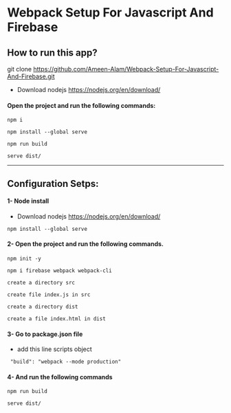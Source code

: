 # Webpack Setup For Javascript And Firebase

## How to run this app?

git clone https://github.com/Ameen-Alam/Webpack-Setup-For-Javascript-And-Firebase.git

- Download nodejs https://nodejs.org/en/download/

#### Open the project and run the following commands:

```npm i```

```npm install --global serve```

```npm run build```

```serve dist/ ```


----------------------------------------------


## Configuration Setps:

#### 1- Node install

- Download nodejs https://nodejs.org/en/download/

```npm install --global serve```

#### 2- Open the project and run the following commands.

```npm init -y```

```npm i firebase webpack webpack-cli```

```create a directory src```

```create file index.js in src```

```create a directory dist```

```create a file index.html in dist```

#### 3- Go to package.json file

- add this line scripts object

``` "build": "webpack --mode production"```


 #### 4- And run the following commands

```npm run build```

```serve dist/```
